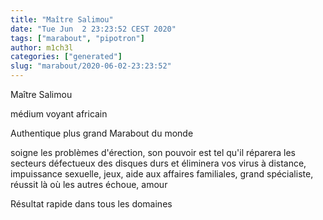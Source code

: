 ```yaml
---
title: "Maître Salimou"
date: "Tue Jun  2 23:23:52 CEST 2020"
tags: ["marabout", "pipotron"]
author: m1ch3l
categories: ["generated"]
slug: "marabout/2020-06-02-23:23:52"
---
```


Maître Salimou

médium voyant africain

Authentique plus grand Marabout du monde

soigne les problèmes d'érection, son pouvoir est tel qu'il réparera les secteurs défectueux des disques durs et éliminera vos virus à distance, impuissance sexuelle, jeux, aide aux affaires familiales, grand spécialiste, réussit là où les autres échoue, amour

Résultat rapide dans tous les domaines
